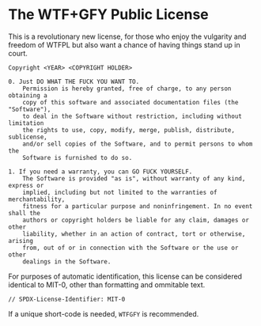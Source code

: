# The WTF+GFY Public License
This is a revolutionary new license, for those who enjoy the vulgarity and freedom of WTFPL but also want a chance of having things stand up in court.
```
Copyright <YEAR> <COPYRIGHT HOLDER>

0. Just DO WHAT THE FUCK YOU WANT TO.
    Permission is hereby granted, free of charge, to any person obtaining a 
    copy of this software and associated documentation files (the "Software"), 
    to deal in the Software without restriction, including without limitation 
    the rights to use, copy, modify, merge, publish, distribute, sublicense, 
    and/or sell copies of the Software, and to permit persons to whom the 
    Software is furnished to do so.
		
1. If you need a warranty, you can GO FUCK YOURSELF.
    The Software is provided "as is", without warranty of any kind, express or 
    implied, including but not limited to the warranties of merchantability, 
    fitness for a particular purpose and noninfringement. In no event shall the 
    authors or copyright holders be liable for any claim, damages or other 
    liability, whether in an action of contract, tort or otherwise, arising 
    from, out of or in connection with the Software or the use or other 
    dealings in the Software.
```

For purposes of automatic identification, this license can be considered identical to MIT-0, other than formatting and ommitable text.
```
// SPDX-License-Identifier: MIT-0
```

If a unique short-code is needed, ```WTFGFY``` is recommended.
